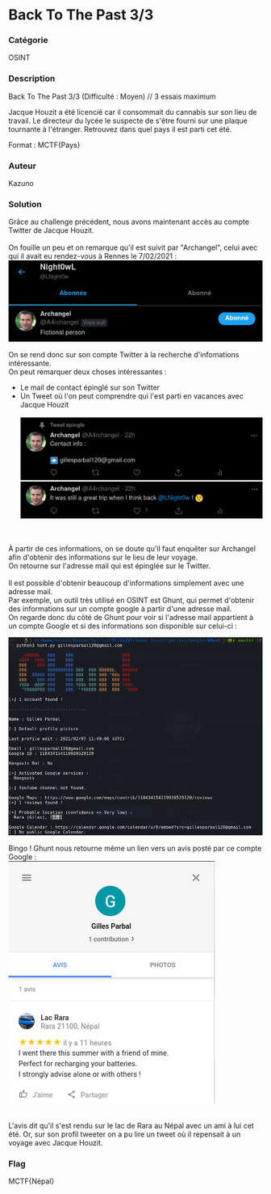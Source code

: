 # Back To The Past 3/3

### Catégorie

OSINT

### Description

Back To The Past 3/3 (Difficulté : Moyen) // 3 essais maximum

Jacque Houzit a été licencié car il consommait du cannabis sur son lieu de travail. Le directeur du lycée le suspecte de s'être fourni sur une plaque tournante à l'étranger.
Retrouvez dans quel pays il est parti cet été.

Format : MCTF{Pays} 

### Auteur 

Kazuno

### Solution

Grâce au challenge précédent, nous avons maintenant accès au compte Twitter de Jacque Houzit.<br/><br/>
On fouille un peu et on remarque qu'il est suivit par "Archangel", celui avec qui il avait eu rendez-vous à Rennes le 7/02/2021 :<br/>
![alt](images/follow.png)
<br/>

On se rend donc sur son compte Twitter à la recherche d'infomations intéressante.<br/>
On peut remarquer deux choses intéressantes :
- Le mail de contact épinglé sur son Twitter<br/>
- Un Tweet où l'on peut comprendre qui l'est parti en vacances avec Jacque Houzit<br/><br/>
![alt](images/contact.png)
![alt](images/tweet.png)
<br/>
<br/>
À partir de ces informations, on se doute qu'il faut enquêter sur Archangel afin d'obtenir des informations sur le lieu de leur voyage.<br/>
On retourne sur l'adresse mail qui est épinglée sur le Twitter.<br/><br/>
Il est possible d'obtenir beaucoup d'informations simplement avec une adresse mail.<br/>
Par exemple, un outil très utilisé en OSINT est Ghunt, qui permet d'obtenir des informations sur un compte google à partir d'une adresse mail.<br/>
On regarde donc du côté de Ghunt pour voir si l'adresse mail appartient à un compte Google et si des informations son disponible sur celui-ci :<br/>

![alt](images/ghunt.png)
<br/>

Bingo ! Ghunt nous retourne même un lien vers un avis posté par ce compte Google :<br/>
![alt](images/avis.png)
<br/><br/>

L'avis dit qu'il s'est rendu sur le lac de Rara au Népal avec un ami à lui cet été. Or, sur son profil tweeter on a pu lire un tweet où il repensait à un voyage avec Jacque Houzit.

### Flag
 
MCTF{Népal}
